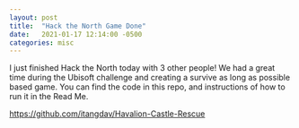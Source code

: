 ```yaml
---
layout: post
title:  "Hack the North Game Done"
date:   2021-01-17 12:14:00 -0500
categories: misc
---
```


I just finished Hack the North today with 3 other people! We had a great time during the Ubisoft challenge and creating a survive as long as possible based game. You can find the code in this repo, and instructions of how to run it in the Read Me.

<a href="https://github.com/itangdav/Havalion-Castle-Rescue">https://github.com/itangdav/Havalion-Castle-Rescue</a>

